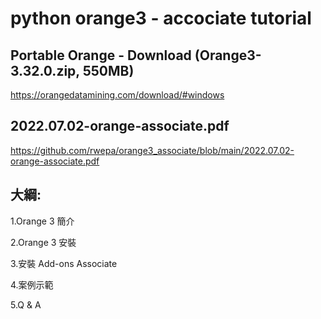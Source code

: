 # python orange3 - accociate tutorial

## Portable Orange - Download (Orange3-3.32.0.zip, 550MB)

https://orangedatamining.com/download/#windows

## 2022.07.02-orange-associate.pdf

https://github.com/rwepa/orange3_associate/blob/main/2022.07.02-orange-associate.pdf


## 大綱:

1.Orange 3 簡介

2.Orange 3 安裝 

3.安裝 Add-ons Associate

4.案例示範

5.Q & A
